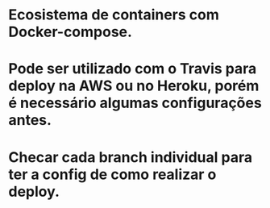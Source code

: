 # Ecosistema de containers com Docker-compose.

# Pode ser utilizado com o Travis para deploy na AWS ou no Heroku, porém é necessário algumas configurações antes.

# Checar cada branch individual para ter a config de como realizar o deploy.



